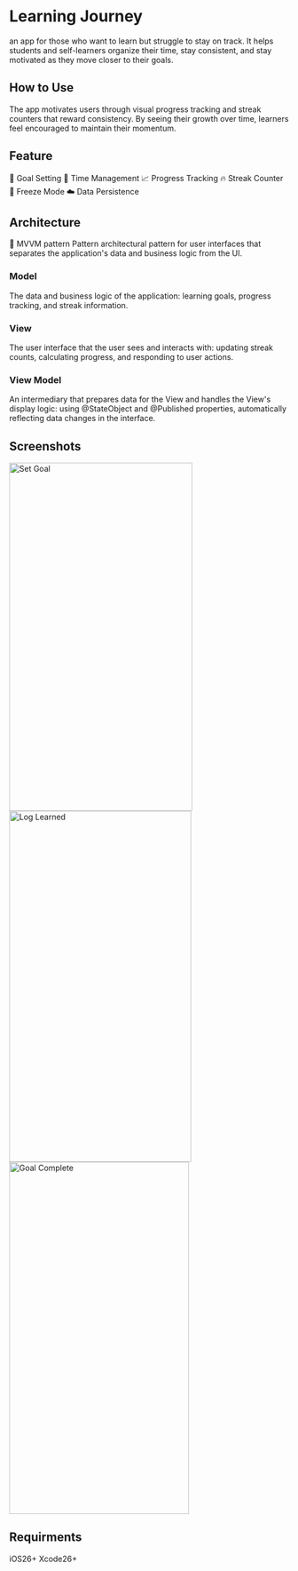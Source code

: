 # Learning Journey
an app for those who want to learn but struggle to stay on track. 
It helps students and self-learners organize their time, stay consistent, and stay motivated as they move closer to their goals. 

## How to Use
The app motivates users through visual progress tracking and streak counters that reward consistency. 
By seeing their growth over time, learners feel encouraged to maintain their momentum.

## Feature
🎯 Goal Setting
📅 Time Management
📈 Progress Tracking
🔥 Streak Counter
🧊 Freeze Mode
☁️ Data Persistence

## Architecture  
🧠 MVVM pattern Pattern
architectural pattern for user interfaces that separates the application's data and business logic from the UI.

### Model
The data and business logic of the application: learning goals, progress tracking, and streak information.
### View
The user interface that the user sees and interacts with: updating streak counts, calculating progress, and responding to user actions.
### View Model
An intermediary that prepares data for the View and handles the View's display logic: using @StateObject and @Published properties, automatically reflecting data changes in the interface.

## Screenshots

<img width="330" height="627" alt="Set Goal" src="https://github.com/user-attachments/assets/541464b9-84d4-4290-be6b-f49887a811a7" />
<img width="328" height="632" alt="Log Learned" src="https://github.com/user-attachments/assets/1d08456a-00bf-4d06-84fc-3049d0b05885" />
<img width="324" height="634" alt="Goal Complete" src="https://github.com/user-attachments/assets/d3d4ae09-2078-4272-89e7-28d4c09da732" />

## Requirments
iOS26+
Xcode26+

